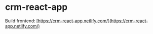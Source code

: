 # crm-react-app


Build frontend:
[https://crm-react-app.netlify.com/](https://crm-react-app.netlify.com/)
